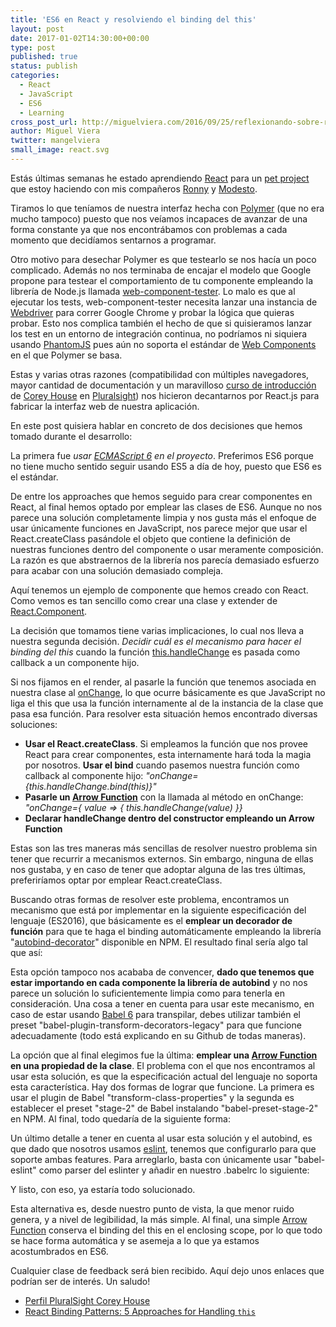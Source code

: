 ```yaml
---
title: 'ES6 en React y resolviendo el binding del this'
layout: post
date: 2017-01-02T14:30:00+00:00
type: post
published: true
status: publish
categories:
  - React
  - JavaScript
  - ES6
  - Learning
cross_post_url: http://miguelviera.com/2016/09/25/reflexionando-sobre-react-binding-el-this-y-alguna-o/
author: Miguel Viera
twitter: mangelviera
small_image: react.svg
---
```


Estás últimas semanas he estado aprendiendo [React](https://facebook.github.io/react/) para un [pet project](https://github.com/AIDAsoftware/Papyrus) que estoy haciendo con mis compañeros [Ronny](https://twitter.com/ronnyancorini) y [Modesto](https://twitter.com/msanjuan).

Tiramos lo que teníamos de nuestra interfaz hecha con [Polymer](https://www.polymer-project.org) (que no era mucho tampoco) puesto que nos veíamos incapaces de avanzar de una forma constante ya que nos encontrábamos con problemas a cada momento que decidíamos sentarnos a programar.

Otro motivo para desechar Polymer es que testearlo se nos hacía un poco complicado. Además no nos terminaba de encajar el modelo que Google propone para testear el comportamiento de tu componente empleando la librería de Node.js llamada [web-component-tester](https://github.com/Polymer/web-component-tester). Lo malo es que al ejecutar los tests, web-component-tester necesita lanzar una instancia de [Webdriver](http://www.seleniumhq.org/projects/webdriver/) para correr Google Chrome y probar la lógica que quieras probar. Esto nos complica también el hecho de que si quisieramos lanzar los test en un entorno de integración continua, no podríamos ni siquiera usando [PhantomJS](http://phantomjs.org/) pues aún no soporta el estándar de [Web Components](http://webcomponents.org/) en el que Polymer se basa.

Estas y varias otras razones (compatibilidad con múltiples navegadores, mayor cantidad de documentación y un maravilloso [curso de introducción](https://app.pluralsight.com/library/courses/react-flux-building-applications/) de [Corey House](https://twitter.com/housecor) en [Pluralsight](https://www.pluralsight.com/)) nos hicieron decantarnos por React.js para fabricar la interfaz web de nuestra aplicación.

En este post quisiera hablar en concreto de dos decisiones que hemos tomado durante el desarrollo:

La primera fue _usar [ECMAScript 6](http://es6-features.org/) en el proyecto_. Preferimos ES6 porque no tiene mucho sentido seguir usando ES5 a día de hoy, puesto que ES6 es el estándar.

De entre los approaches que hemos seguido para crear componentes en React, al final hemos optado por emplear las clases de ES6\. Aunque no nos parece una solución completamente limpia y nos gusta más el enfoque de usar únicamente funciones en JavaScript, nos parece mejor que usar el React.createClass pasándole el objeto que contiene la definición de nuestras funciones dentro del componente o usar meramente composición. La razón es que abstraernos de la librería nos parecía demasiado esfuerzo para acabar con una solución demasiado compleja.

<script src="https://gist.github.com/Groxalf/1bb99309aab0cc1063e5ca2bceaf0324.js"></script>

Aquí tenemos un ejemplo de componente que hemos creado con React. Como vemos es tan sencillo como crear una clase y extender de [React.Component](https://facebook.github.io/react/docs/react-component.html).

La decisión que tomamos tiene varias implicaciones, lo cual nos lleva a nuestra segunda decisión. _Decidir cuál es el mecanismo para hacer el binding del this_ cuando la función [this.handleChange](https://facebook.github.io/react/docs/two-way-binding-helpers.html) es pasada como callback a un componente hijo.

<script src="https://gist.github.com/Groxalf/c26dbcccfb47a602e35cec7e63089970.js"></script>

Si nos fijamos en el render, al pasarle la función que tenemos asociada en nuestra clase al [onChange](https://facebook.github.io/react/docs/forms.html), lo que ocurre básicamente es que JavaScript no liga el this que usa la función internamente al de la instancia de la clase que pasa esa función. Para resolver esta situación hemos encontrado diversas soluciones:

*   **Usar el React.createClass**. Si empleamos la función que nos provee React para crear componentes, esta internamente hará toda la magia por nosotros. **Usar el bind** cuando pasemos nuestra función como callback al componente hijo: _"onChange={this.handleChange.bind(this)}"_
*   **Pasarle un [Arrow Function](https://developer.mozilla.org/en-US/docs/Web/JavaScript/Reference/Functions/Arrow_functions)** con la llamada al método en onChange: _"onChange={ value => { this.handleChange(value) }}_
*   **Declarar handleChange dentro del constructor empleando un Arrow Function**

<script src="https://gist.github.com/Groxalf/296251f77a8fd7b42699f07071235949.js"></script>

Estas son las tres maneras más sencillas de resolver nuestro problema sin tener que recurrir a mecanismos externos. Sin embargo, ninguna de ellas nos gustaba, y en caso de tener que adoptar alguna de las tres últimas, preferiríamos optar por emplear React.createClass.

Buscando otras formas de resolver este problema, encontramos un mecanismo que está por implementar en la siguiente especificación del lenguaje (ES2016), que básicamente es el **emplear un decorador de función** para que te haga el binding automáticamente empleando la librería "[autobind-decorator](https://www.npmjs.com/package/autobind-decorator)" disponible en NPM. El resultado final sería algo tal que así:

<script src="https://gist.github.com/Groxalf/f829351fe0e9b85d5fc8bb26cd79b5ef.js"></script>

Esta opción tampoco nos acababa de convencer, **dado que tenemos que estar importando en cada componente la librería de autobind** y no nos parece un solución lo suficientemente limpia como para tenerla en consideración. Una cosa a tener en cuenta para usar este mecanismo, en caso de estar usando [Babel 6](https://babeljs.io/) para transpilar, debes utilizar también el preset "babel-plugin-transform-decorators-legacy" para que funcione adecuadamente (todo está explicando en su Github de todas maneras).

La opción que al final elegimos fue la última: **emplear una [Arrow Function](https://developer.mozilla.org/en-US/docs/Web/JavaScript/Reference/Functions/Arrow_functions) en una propiedad de la clase**. El problema con el que nos encontramos al usar esta solución, es que la especificación actual del lenguaje no soporta esta característica. Hay dos formas de lograr que funcione. La primera es usar el plugin de Babel "transform-class-properties" y la segunda es establecer el preset "stage-2" de Babel instalando "babel-preset-stage-2" en NPM. Al final, todo quedaría de la siguiente forma:

<script src="https://gist.github.com/Groxalf/f4b664d4843dd5080bfcaf9683b849dc.js"></script>

Un último detalle a tener en cuenta al usar esta solución y el autobind, es que dado que nosotros usamos [eslint](http://eslint.org/), tenemos que configurarlo para que soporte ambas features. Para arreglarlo, basta con únicamente usar "babel-eslint" como parser del eslinter y añadir en nuestro .babelrc lo siguiente:

<script src="https://gist.github.com/Groxalf/2706ac8504cf322ba441667a51dc789e.js"></script>

Y listo, con eso, ya estaría todo solucionado.

 Esta alternativa es, desde nuestro punto de vista, la que menor ruido genera, y a nivel de legibilidad, la más simple. Al final, una simple [Arrow Function](https://developer.mozilla.org/en-US/docs/Web/JavaScript/Reference/Functions/Arrow_functions) conserva el binding del this en el enclosing scope, por lo que todo se hace forma automática y se asemeja a lo que ya estamos acostumbrados en ES6.

Cualquier clase de feedback será bien recibido. Aquí dejo unos enlaces que podrían ser de interés. Un saludo!

*   [Perfil PluralSight Corey House](http://app.pluralsight.com/author/cory-house)
*   [React Binding Patterns: 5 Approaches for Handling `this`](https://medium.com/@housecor/react-binding-patterns-5-approaches-for-handling-this-92c651b5af56#.mwn7jh38i)